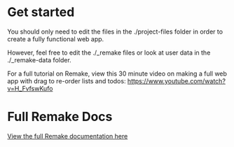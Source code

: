 # Get started

You should only need to edit the files in the ./project-files folder in order to create a fully functional web app.

However, feel free to edit the ./_remake files or look at user data in the ./_remake-data folder.

For a full tutorial on Remake, view this 30 minute video on making a full web app with drag to re-order lists and todos: 
https://www.youtube.com/watch?v=H_FvfswKufo


# Full Remake Docs

[View the full Remake documentation here](https://remaketheweb.com)